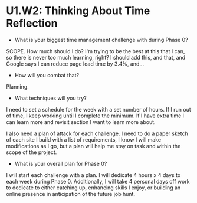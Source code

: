 # U1.W2: Thinking About Time Reflection

* What is your biggest time management challenge with during Phase 0? 

SCOPE.  How much should I do?  I'm trying to be the best at this that I can, so there is never too much learning, right?  I should add this, and that, and Google says I can reduce page load time by 3.4%, and...

* How will you combat that? 

Planning.   

* What techniques will you try?

I need to set a schedule for the week with a set number of hours.  If I run out of time, I keep working until I complete the minimum.  If I have extra time I can learn more and revisit section I want to learn more about.

I also need a plan of attack for each challenge.  I need to do a paper sketch of each site I build with a list of requirements,  I know I will make modifications as I go, but a plan will help me stay on task and within the scope of the project.

* What is your overall plan for Phase 0?

I will start each challenge with a plan. I will dedicate 4 hours x 4 days to each week during Phase 0. Additionally, I will take 4 personal days off work to dedicate to either catching up, enhancing skills I enjoy, or building an online presence in anticipation of the future job hunt.